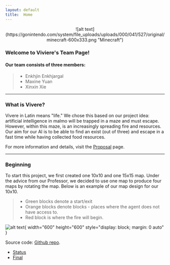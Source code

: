```yaml
---
layout: default
title:  Home
---
```


<center>
![alt text](https://gonintendo.com/system/file_uploads/uploads/000/041/527/original/minecraft-600x333.png "Minecraft")
</center>


### Welcome to Viviere's Team Page! 

#### Our team consists of three members:

> * Enkhjin Enkhjargal
> * Maxine Yuan
> * Xinxin Xie

---

### What is Vivere?
Vivere in Latin means "life." We chose this based on our project idea: artificial intelligence in malmo will be trapped in a maze and must escape. However, within this maze, is an increasingly spreading fire and resources. Our aim for our AI is to be able to find an exist (out of three) and escape in a fast time while having collected food resources.

For more information and details, visit the [Proposal](proposal.html) page.

---

### Beginning
To start this project, we first created one 10x10 and one 15x15 map. Under the advice from our Professor, we decided to use one map to produce four maps by rotating the map. Below is an example of our map design for our 10x10. 

> * Green blocks denote a start/exit
> * Orange blocks denote blocks - places where the agent does not have access to.
> * Red block is where the fire will begin.

![alt text](https://raw.githubusercontent.com/Enhjin/Vivere/master/10x10.jpg "10x10"){ width="600" height="600" style="display: block; margin: 0 auto" }

Source code: [Github repo](https://github.com/Enhjin/Vivere "Github repo").

- [Status](status.html)
- [Final](final.html)
